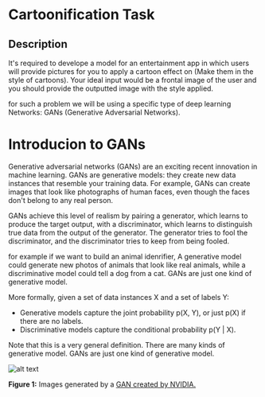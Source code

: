 # Cartoonification Task
## Description 
It's required to develope a model for an entertainment app in which users will provide pictures for you to apply a cartoon effect on (Make them in the style of cartoons).
Your ideal input would be a frontal image of the user and you should provide the outputted image with the style applied.

for such a problem we will be using a specific type of deep learning Networks: GANs (Generative Adversarial Networks).

# Introducion to GANs
Generative adversarial networks (GANs) are an exciting recent innovation in machine learning. GANs are generative models: they create new data instances that resemble your training data. For example, GANs can create images that look like photographs of human faces, even though the faces don't belong to any real person.

GANs achieve this level of realism by pairing a generator, which learns to produce the target output, with a discriminator, which learns to distinguish true data from the output of the generator. The generator tries to fool the discriminator, and the discriminator tries to keep from being fooled.

for example if we want to build an animal idenrifier, A generative model could generate new photos of animals that look like real animals, while a discriminative model could tell a dog from a cat. GANs are just one kind of generative model.

More formally, given a set of data instances X and a set of labels Y:

- Generative models capture the joint probability p(X, Y), or just p(X) if there are no labels.
- Discriminative models capture the conditional probability p(Y | X).

Note that this is a very general definition. There are many kinds of generative model. GANs are just one kind of generative model.

![alt text](https://developers.google.com/machine-learning/gan/images/gan_faces.png)

**Figure 1:** Images generated by a [GAN created by NVIDIA.](https://research.nvidia.com/sites/default/files/pubs/2017-10_Progressive-Growing-of/karras2018iclr-paper.pdf)
